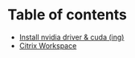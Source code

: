 # Table of contents

* [Install nvidia driver & cuda \(ing\)](README.md)
* [Citrix Workspace](untitled.md)

